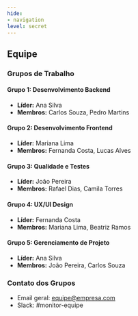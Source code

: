 ```yaml
---
hide:
- navigation
level: secret
---
```

## Equipe

### Grupos de Trabalho

#### Grupo 1: Desenvolvimento Backend
- **Líder:** Ana Silva
- **Membros:** Carlos Souza, Pedro Martins

#### Grupo 2: Desenvolvimento Frontend
- **Líder:** Mariana Lima
- **Membros:** Fernanda Costa, Lucas Alves

#### Grupo 3: Qualidade e Testes
- **Líder:** João Pereira
- **Membros:** Rafael Dias, Camila Torres

#### Grupo 4: UX/UI Design
- **Líder:** Fernanda Costa
- **Membros:** Mariana Lima, Beatriz Ramos

#### Grupo 5: Gerenciamento de Projeto
- **Líder:** Ana Silva
- **Membros:** João Pereira, Carlos Souza

### Contato dos Grupos

- Email geral: equipe@empresa.com
- Slack: #monitor-equipe